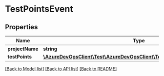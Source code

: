 # TestPointsEvent

## Properties
Name | Type | Description | Notes
------------ | ------------- | ------------- | -------------
**projectName** | **string** |  | [optional] 
**testPoints** | [**\AzureDevOpsClient\Test\AzureDevOpsClient\Test\Model\TestPointReference[]**](TestPointReference.md) |  | [optional] 

[[Back to Model list]](../README.md#documentation-for-models) [[Back to API list]](../README.md#documentation-for-api-endpoints) [[Back to README]](../README.md)


